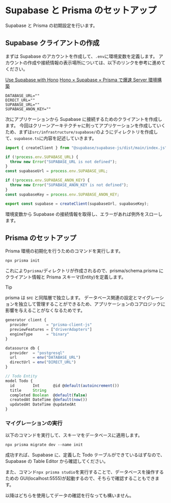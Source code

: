 # Supabase と Prisma のセットアップ

Supabase と Prisma の初期設定を行います。

## Supabase クライアントの作成

まずは Supabase のアカウントを作成して、`.env`に環境変数を定義します。
アカウントの作成や接続情報の表示場所については、以下のリンクを参考に進めてください。

[Use Supabase with Hono](https://supabase.com/docs/guides/getting-started/quickstarts/hono)
[Hono × Supabase × Prisma で爆速 Server 環境構築](https://zenn.dev/manase/articles/2e0067a7a9f715)

```env
DATABASE_URL=""
DIRECT_URL=""
SUPABASE_URL=""
SUPABASE_ANON_KEY=""
```

次にアプリケーションから Supabase に接続するためのクライアントを作成します。
今回はクリーンアーキテクチャに則ってアプリケーションを作成していくため、まずは`src/infrastructure/supabase/`のようにディレクトリを作成して、`supabase.ts`に内容を記述していきます。

```ts
import { createClient } from "@supabase/supabase-js/dist/main/index.js";

if (!process.env.SUPABASE_URL) {
  throw new Error("SUPABASE_URL is not defined");
}
const supabaseUrl = process.env.SUPABASE_URL;

if (!process.env.SUPABASE_ANON_KEY) {
  throw new Error("SUPABASE_ANON_KEY is not defined");
}
const supabaseKey = process.env.SUPABASE_ANON_KEY;

export const supabase = createClient(supabaseUrl, supabaseKey);
```

環境変数から Supabase の接続情報を取得し、エラーがあれば例外をスローします。

## Prisma のセットアップ

Prisma 環境の初期化を行うためのコマンドを実行します。

```shell
npx prisma init
```

これにより`prisma/`ディレクトリが作成されるので、prisma/schema.prisma にクライアント情報と Prisma スキーマ(Entity)を定義します。

> [!TIP]
> prisma は src と同階層で独立します。
> データベース関連の設定とマイグレーションを独立して管理することができるため、アプリケーションのコアロジックに影響を与えることがなくなるためです。

```ts
generator client {
  provider        = "prisma-client-js"
  previewFeatures = ["driverAdapters"]
  engineType      = "binary"
}

datasource db {
  provider  = "postgresql"
  url       = env("DATABASE_URL")
  directUrl = env("DIRECT_URL")
}

// Todo Entity
model Todo {
  id        Int      @id @default(autoincrement())
  title     String
  completed Boolean  @default(false)
  createdAt DateTime @default(now())
  updatedAt DateTime @updatedAt
}
```

### マイグレーションの実行

以下のコマンドを実行して、スキーマをデータベースに適用します。

```shell
npx prisma migrate dev --name init
```

成功すれば、Supabase に、定義した Todo テーブルができているはずなので、Supabase の Table Editor から確認してください。

また、コマンド`npx prisma studio`を実行することで、データベースを操作するための GUI(localhost:5555)が起動するので、そちらで確認することもできます。

以降はどちらを使用してデータの確認を行なっても構いません。
